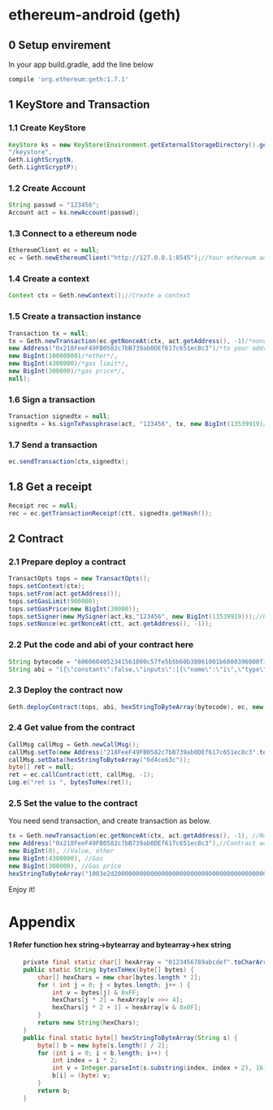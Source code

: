 # ethereum-android (geth)

## 0 Setup envirement
In your app build.gradle, add the line below
```gradle
compile 'org.ethereum:geth:1.7.1'
```
## 1 KeyStore and Transaction
### 1.1 Create KeyStore
 ```java
 KeyStore ks = new KeyStore(Environment.getExternalStorageDirectory().getPath() + 
 "/keystore", 
 Geth.LightScryptN, 
 Geth.LightScryptP);
```
### 1.2 Create Account
```java
String passwd = "123456";
Account act = ks.newAccount(passwd);
```
### 1.3 Connect to a ethereum node
```java
EthereumClient ec = null;
ec = Geth.newEthereumClient("http://127.0.0.1:8545");//Your ethereum address
```
### 1.4 Create a context
```java
Context ctx = Geth.newContext();//Create a context
```
### 1.5 Create a transaction instance
```java
Transaction tx = null;
tx = Geth.newTransaction(ec.getNonceAt(ctx, act.getAddress(), -1)/*nonce*/, 
new Address("0x218FeeF49FB0582c7bB739ab0DEf617c651ec8c3")/*to your address*/,
new BigInt(10000000)/*ether*/, 
new BigInt(4300000)/*gas limit*/, 
new BigInt(300000)/*gas price*/, 
null);
```
### 1.6 Sign a transaction
```java
Transaction signedtx = null;
signedtx = ks.signTxPassphrase(act, "123456", tx, new BigInt(13539919)/*Your network ID*/);
```
### 1.7 Send a transaction
```java
ec.sendTransaction(ctx,signedtx);
```
## 1.8 Get a receipt
```java
Receipt rec = null;
rec = ec.getTransactionReceipt(ctt, signedtx.getHash());
```
## 2 Contract
### 2.1 Prepare deploy a contract
```java
TransactOpts tops = new TransactOpts();
tops.setContext(ctx);
tops.setFrom(act.getAddress());
tops.setGasLimit(900000);
tops.setGasPrice(new BigInt(30000));
tops.setSigner(new MySigner(act,ks,"123456", new BigInt(13539919)));//Refer MySigner.java
tops.setNonce(ec.getNonceAt(ctt, act.getAddress(), -1));
```
### 2.2 Put the code and abi of your contract here
```java
String bytecode = "6060604052341561000c57fe5b5b60b38061001b6000396000f300606060405263ffffffff7c01000000000000000000000000000000000000000000000000000000006000350416631003e2d2811460435780636d4ce63c146055575bfe5b3415604a57fe5b60536004356074565b005b3415605c57fe5b60626080565b60408051918252519081900360200190f35b60008054820190555b50565b6000545b905600a165627a7a72305820cea55ffbb44b744ad40c6f202f52d1fcd2d8cc0a1cf29b6b3f93e6a4b1b0f3120029";
String abi = "[{\"constant\":false,\"inputs\":[{\"name\":\"i\",\"type\":\"uint256\"}],\"name\":\"add\",\"outputs\":[],\"payable\":false,\"stateMutability\":\"nonpayable\",\"type\":\"function\"},{\"constant\":true,\"inputs\":[],\"name\":\"get\",\"outputs\":[{\"name\":\"c\",\"type\":\"uint256\"}],\"payable\":false,\"stateMutability\":\"view\",\"type\":\"function\"}]";
```
### 2.3 Deploy the contract now
```java
Geth.deployContract(tops, abi, hexStringToByteArray(bytecode), ec, new Interfaces(0));
```
### 2.4 Get value from the contract
```java
CallMsg callMsg = Geth.newCallMsg();
callMsg.setTo(new Address("218FeeF49FB0582c7bB739ab0DEf617c651ec8c3".toLowerCase()));//This is the contract address
callMsg.setData(hexStringToByteArray("6d4ce63c"));
byte[] ret = null;
ret = ec.callContract(ctt, callMsg, -1);
Log.e("ret is ", bytesToHex(ret));
```
### 2.5 Set the value to the contract
You need send transaction, and create transaction as below.
```java
tx = Geth.newTransaction(ec.getNonceAt(ctx, act.getAddress(), -1), //Nonce
new Address("0x218FeeF49FB0582c7bB739ab0DEf617c651ec8c3"),//Contract address
new BigInt(0), //Value, ether
new BigInt(4300000), //Gas 
new BigInt(300000), //Gas price
hexStringToByteArray("1003e2d20000000000000000000000000000000000000000000000000000000000000003"));//Data
```
Enjoy it!

# Appendix
#### 1 Refer function hex string->bytearray and bytearray->hex string
```java
    private final static char[] hexArray = "0123456789abcdef".toCharArray();
    public static String bytesToHex(byte[] bytes) {
        char[] hexChars = new char[bytes.length * 2];
        for ( int j = 0; j < bytes.length; j++ ) {
            int v = bytes[j] & 0xFF;
            hexChars[j * 2] = hexArray[v >>> 4];
            hexChars[j * 2 + 1] = hexArray[v & 0x0F];
        }
        return new String(hexChars);
    }
    public final static byte[] hexStringToByteArray(String s) {
        byte[] b = new byte[s.length() / 2];
        for (int i = 0; i < b.length; i++) {
            int index = i * 2;
            int v = Integer.parseInt(s.substring(index, index + 2), 16);
            b[i] = (byte) v;
        }
        return b;
    }
```
